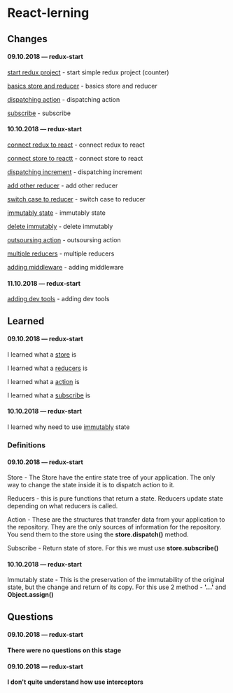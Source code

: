 # React-lerning

## Changes

#### 09.10.2018 — redux-start
[start redux project](https://github.com/Mikele11/React-lerning/commit/ff8d9861c7764a6a2f44cd61a5d7618c45b28a44) - start simple redux project (counter)

[basics store and reducer](https://github.com/Mikele11/React-lerning/commit/8ff4dd3f5f010c53ed3363ab3066f0b222b4a36b) - basics store and reducer

[dispatching action](https://github.com/Mikele11/React-lerning/commit/2561cdf2fd8aca41c3887c21132a73317af32ed4) - dispatching action

[subscribe](https://github.com/Mikele11/React-lerning/commit/cfc5c45b05a40b4995682ee52c9dc9eaf9fbbf83) - subscribe

#### 10.10.2018 — redux-start

[connect redux to react](https://github.com/Mikele11/React-lerning/commit/977d39c411359c02685365a4cf28f56bfeab6792) - connect redux to react

[connect store to reactt](https://github.com/Mikele11/React-lerning/commit/a76b0d6c70926202962056f3d0baa23443508777) - connect store to react

[dispatching increment](https://github.com/Mikele11/React-lerning/commit/c5b6ac15921fe77621ff88c1279ce27a0878881e) - dispatching increment

[add other reducer](https://github.com/Mikele11/React-lerning/commit/e1ebebcd0327d58430039946d6346dfa324ffa75) - add other reducer

[switch case to reducer](https://github.com/Mikele11/React-lerning/commit/03f0e7d729f52808c8e0a1e89ac0b4b706487d1e) - switch case to reducer

[immutably state](https://github.com/Mikele11/React-lerning/commit/93a5a77088c8d0bc09667a24fee5f653ba9112b4) - immutably state

[delete immutably](https://github.com/Mikele11/React-lerning/commit/a32cf01366fbaffae0cd257fa5073ffa1f3ca0b3) - delete immutably

[outsoursing action](https://github.com/Mikele11/React-lerning/commit/2ad54fea86b7d3668ceac46be92d60b63c03476e) - outsoursing action

[multiple reducers](https://github.com/Mikele11/React-lerning/commit/a125cf5d18ab5c8121d0b161f8f36d71fcac6049) - multiple reducers

[adding middleware](https://github.com/Mikele11/React-lerning/commit/3f6575653aa2d26c13619bbec6647e7aa55de6d2) - adding middleware

#### 11.10.2018 — redux-start

[adding dev tools](https://github.com/Mikele11/React-lerning/commit/3dbd692ed908fa20ba1b4cce48f14e154eae2a8d) - adding dev tools

## Learned

#### 09.10.2018 — redux-start

I learned what a [store](#store) is

I learned what a [reducers](#reducers) is

I learned what a [action](#action) is

I learned what a [subscribe](#subscribe) is

#### 10.10.2018 — redux-start

I learned why need to use [immutably](#immutably) state

### Definitions

#### 09.10.2018 — redux-start

<a name="store"></a>Store - The Store have the entire state tree of your application. The only way to change the state inside it is to dispatch action to it.

<a name="reducers"></a>Reducers - this is pure functions that return a state. Reducers update state depending on what reducers is called.

<a name="action"></a>Action - These are the structures that transfer data from your application to the repository. They are the only sources of information for the repository. You send them to the store using the **store.dispatch()** method.

<a name="subscribe"></a>Subscribe - Return state of store. For this we must use **store.subscribe()**

#### 10.10.2018 — redux-start

<a name="immutably"></a>Immutably state - This is the preservation of the immutability of the original state, but the change and return of its copy. For this use 2 method - **'...'** and **Object.assign()**

## Questions

#### 09.10.2018 — redux-start

**There were no questions on this stage**

#### 09.10.2018 — redux-start

**I don't quite understand how use interceptors**


